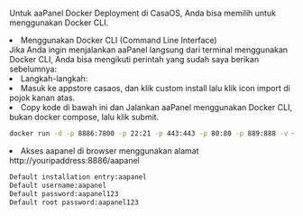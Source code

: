 <p>Untuk aaPanel Docker Deployment di CasaOS, Anda bisa memilih untuk menggunakan Docker CLI.</p>

<li>Menggunakan Docker CLI (Command Line Interface)</li>
Jika Anda ingin menjalankan aaPanel langsung dari terminal menggunakan Docker CLI, Anda bisa mengikuti perintah yang sudah saya berikan sebelumnya:

<li>Langkah-langkah:</li>
<li>Masuk ke appstore casaos, dan klik custom install lalu klik icon import di pojok kanan atas.</li>
<li>Copy kode di bawah ini dan Jalankan aaPanel menggunakan Docker CLI, bukan docker compose, lalu klik submit.</li>

```bash
docker run -d -p 8886:7800 -p 22:21 -p 443:443 -p 80:80 -p 889:888 -v ~/website_data:/www/wwwroot -v ~/mysql_data:/www/server/data -v ~/vhost:/www/server/panel/vhost aapanel/aapanel:lnmp
  ```
<li>Akses aapanel di browser menggunakan alamat http://youripaddress:8886/⁠aapanel</li>

```bash
Default installation entry:aapanel
Default username:aapanel
Default password:aapanel123
Default root password:aapanel123
```
